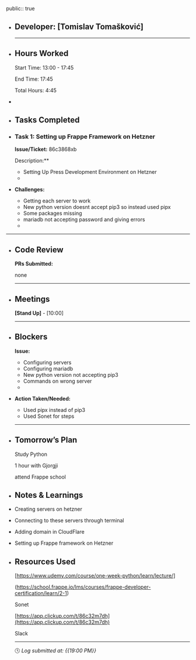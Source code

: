 public:: true

- ## Developer: [Tomislav Tomašković]
  
  ---
- ## Hours Worked
  
  Start Time: 13:00 - 17:45
  
  End Time: 17:45
  
  Total Hours: 4:45
-
- ## Tasks Completed
- ### Task 1:  Setting up Frappe Framework on Hetzner
  
  **Issue/Ticket:** 86c3868xb
  
  Description:**
	- Setting Up Press Development Environment on Hetzner
	-
- **Challenges:**
	- Getting each server to work
	- New python version doesnt accept pip3 so instead used pipx
	- Some packages missing
	- mariadb not accepting password and giving errors
	-
- ---
- ## Code Review
  
  **PRs Submitted:**
  
  none
  
  ---
- ## Meetings
  
  **[Stand Up]** - [10:00]
  
  ---
- ## Blockers
  
  **Issue:**
	- Configuring servers
	- Configuring mariadb
	- New python version not accepting pip3
	- Commands on wrong server
	-
- **Action Taken/Needed:**
	- Used pipx instead of pip3
	- Used Sonet for steps
	- ---
- ## Tomorrow’s Plan
  
  Study Python
  
  1 hour with Gjorgji
  
  attend Frappe school
- ## Notes & Learnings
- Creating servers on hetzner
- Connecting to these servers through terminal
- Adding domain in CloudFlare
- Setting up Frappe framework on Hetzner
- ## Resources Used
  
  [https://www.udemy.com/course/one-week-python/learn/lecture/]
  
  (https://school.frappe.io/lms/courses/frappe-developer-certification/learn/2-1)
  
  Sonet
  
  [https://app.clickup.com/t/86c32m7dh](https://app.clickup.com/t/86c32m7dh)
  
  Slack
  
  ---
  
  🕓 *Log submitted at: {{19:00 PM}}*